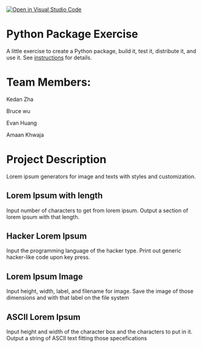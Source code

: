 [![Open in Visual Studio Code](https://classroom.github.com/assets/open-in-vscode-c66648af7eb3fe8bc4f294546bfd86ef473780cde1dea487d3c4ff354943c9ae.svg)](https://classroom.github.com/online_ide?assignment_repo_id=9088681&assignment_repo_type=AssignmentRepo)
# Python Package Exercise

A little exercise to create a Python package, build it, test it, distribute it, and use it. See [instructions](./instructions.md) for details.

# Team Members:
Kedan Zha 

Bruce wu

Evan Huang

Amaan Khwaja

# Project Description

Lorem ipsum generators for image and texts with styles and customization.

## Lorem Ipsum with length

Input number of characters to get from lorem ipsum. Output a section of lorem ipsum with that length.

## Hacker Lorem Ipsum

Input the programming language of the hacker type. Print out generic hacker-like code upon key press.

## Lorem Ipsum Image

Input height, width, label, and filename for image. Save the image of those dimensions and with that label on the file system

## ASCII Lorem Ipsum 

Input height and width of the character box and the characters to put in it. Output a string of ASCII text fitting those specefications

